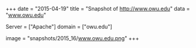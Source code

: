 
+++
date = "2015-04-19"
title = "Snapshot of http://www.owu.edu"
data = "www.owu.edu"

Server = ["Apache"]
domain = ["owu.edu"]

  image = "snapshots/2015_16/www.owu.edu.png"
+++
#
